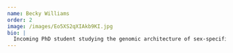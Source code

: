 ```yaml
---
name: Becky Williams
order: 2
image: /images/Eo5XS2qXIAkb9KI.jpg
bio: |
  Incoming PhD student studying the genomic architecture of sex-specific climate adaptation in *Drosophila melanogaster*.
---
```

